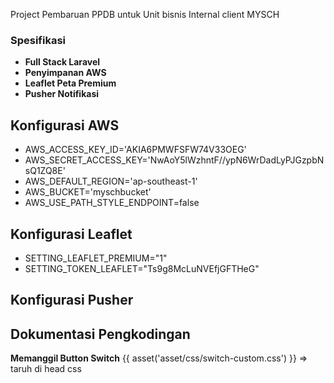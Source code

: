 Project Pembaruan PPDB untuk Unit bisnis Internal client MYSCH

### Spesifikasi

- **Full Stack Laravel**
- **Penyimpanan AWS**
- **Leaflet Peta Premium**
- **Pusher Notifikasi**

## Konfigurasi AWS

- AWS_ACCESS_KEY_ID='AKIA6PMWFSFW74V33OEG'
- AWS_SECRET_ACCESS_KEY='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'
- AWS_DEFAULT_REGION='ap-southeast-1'
- AWS_BUCKET='myschbucket'
- AWS_USE_PATH_STYLE_ENDPOINT=false

## Konfigurasi Leaflet
- SETTING_LEAFLET_PREMIUM="1"
- SETTING_TOKEN_LEAFLET="Ts9g8McLuNVEfjGFTHeG"

## Konfigurasi Pusher


## Dokumentasi Pengkodingan
**Memanggil Button Switch**
{{ asset('asset/css/switch-custom.css') }} => taruh di head css
